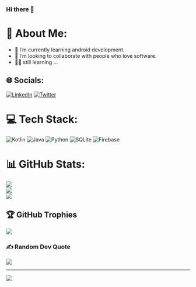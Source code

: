 ### Hi there 👋

# 💫 About Me:

- 🌱 I’m currently learning android development.
- 👯 I’m looking to collaborate with people who love software.
- 🕵️‍♂️ still learning ...

## 🌐 Socials:
[![LinkedIn](https://img.shields.io/badge/LinkedIn-%230077B5.svg?logo=linkedin&logoColor=white)](https://www.linkedin.com/in/emre-sar%C4%B1-064a851b3) [![Twitter](https://img.shields.io/badge/Twitter-%231DA1F2.svg?logo=Twitter&logoColor=white)](https://twitter.com/@Emresari_kt) 

# 💻 Tech Stack:
![Kotlin](https://img.shields.io/badge/kotlin-%230095D5.svg?style=for-the-badge&logo=kotlin&logoColor=white) ![Java](https://img.shields.io/badge/java-%23ED8B00.svg?style=for-the-badge&logo=java&logoColor=white) ![Python](https://img.shields.io/badge/python-3670A0?style=for-the-badge&logo=python&logoColor=ffdd54) ![SQLite](https://img.shields.io/badge/sqlite-%2307405e.svg?style=for-the-badge&logo=sqlite&logoColor=white) ![Firebase](https://img.shields.io/badge/firebase-%23039BE5.svg?style=for-the-badge&logo=firebase)
# 📊 GitHub Stats:
![](https://github-readme-stats.vercel.app/api?username=Emre-Sari&theme=gotham&hide_border=true&include_all_commits=false&count_private=false)<br/>
![](https://github-readme-streak-stats.herokuapp.com/?user=Emre-Sari&theme=gotham&hide_border=true)<br/>
![](https://github-readme-stats.vercel.app/api/top-langs/?username=Emre-Sari&theme=gotham&hide_border=true&include_all_commits=false&count_private=false&layout=compact)

## 🏆 GitHub Trophies
![](https://github-profile-trophy.vercel.app/?username=Emre-Sari&theme=juicyfresh&no-frame=true&no-bg=false&margin-w=4)

### ✍️ Random Dev Quote
![](https://quotes-github-readme.vercel.app/api?type=vetical&theme=tokyonight)

---
[![](https://visitcount.itsvg.in/api?id=Emre-Sari&icon=6&color=8)](https://visitcount.itsvg.in)




